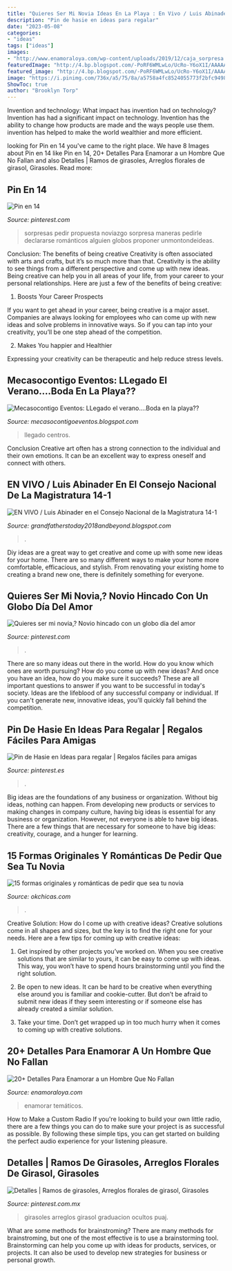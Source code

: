```yaml
---
title: "Quieres Ser Mi Novia Ideas En La Playa : En Vivo / Luis Abinader En El Consejo Nacional De La Magistratura 14-1"
description: "Pin de hasie en ideas para regalar"
date: "2023-05-08"
categories:
- "ideas"
tags: ["ideas"]
images:
- "http://www.enamoraloya.com/wp-content/uploads/2019/12/caja_sorpresa.jpg"
featuredImage: "http://4.bp.blogspot.com/-PoRF6WMLwLo/UcRo-Y6oX1I/AAAAAAAAARc/GcypxhkwOSk/s1600/monwedding.com.jpg"
featured_image: "http://4.bp.blogspot.com/-PoRF6WMLwLo/UcRo-Y6oX1I/AAAAAAAAARc/GcypxhkwOSk/s1600/monwedding.com.jpg"
image: "https://i.pinimg.com/736x/a5/75/8a/a5758a4fc8524055773f2bfc94980ca3.jpg"
ShowToc: true
author: "Brooklyn Torp"
---
```



Invention and technology: What impact has invention had on technology?
Invention has had a significant impact on technology. Invention has the ability to change how products are made and the ways people use them. invention has helped to make the world wealthier and more efficient.

	

		
looking for Pin en 14 you've came to the right place. We have 8 Images about Pin en 14 like Pin en 14, 20+ Detalles Para Enamorar a un Hombre Que No Fallan and also Detalles | Ramos de girasoles, Arreglos florales de girasol, Girasoles. Read more:
		
    
## Pin En 14

<img loading=lazy src="https://i.pinimg.com/736x/d3/ff/b2/d3ffb21abc34b43b3d5b5053948ea7e8.jpg" onerror="this.onerror=null;this.src='https://tse2.mm.bing.net/th?id=OIP.5brivjQPwMjNi_bkrtKroAAAAA&amp;pid=15.1';" alt="Pin en 14">

_Source: pinterest.com_

>sorpresas pedir propuesta noviazgo sorpresa maneras pedirle declararse románticos alguien globos proponer unmontondeideas. 

	

Conclusion: The benefits of being creative
Creativity is often associated with arts and crafts, but it’s so much more than that. Creativity is the ability to see things from a different perspective and come up with new ideas. Being creative can help you in all areas of your life, from your career to your personal relationships.
Here are just a few of the benefits of being creative:

1. Boosts Your Career Prospects

If you want to get ahead in your career, being creative is a major asset. Companies are always looking for employees who can come up with new ideas and solve problems in innovative ways. So if you can tap into your creativity, you’ll be one step ahead of the competition.

2. Makes You happier and Healthier

Expressing your creativity can be therapeutic and help reduce stress levels.

    
## Mecasocontigo Eventos: LLegado El Verano....Boda En La Playa??

<img loading=lazy src="http://4.bp.blogspot.com/-PoRF6WMLwLo/UcRo-Y6oX1I/AAAAAAAAARc/GcypxhkwOSk/s1600/monwedding.com.jpg" onerror="this.onerror=null;this.src='https://tse4.mm.bing.net/th?id=OIP.ZnJJFMofB-Zq3eWNXdHubAHaHa&amp;pid=15.1';" alt="Mecasocontigo Eventos: LLegado el verano....Boda en la playa??">

_Source: mecasocontigoeventos.blogspot.com_

>llegado centros. 

	

Conclusion
Creative art often has a strong connection to the individual and their own emotions. It can be an excellent way to express oneself and connect with others.

    
## EN VIVO / Luis Abinader En El Consejo Nacional De La Magistratura 14-1

<img loading=lazy src="https://lh3.googleusercontent.com/proxy/kFIFwTTGRIUPhfbxq5eqlaLmwbscBFdzK3HqK28bneBWr4H_-6AkHnb6b0DY4SLjG7s4JfNM4ZbThxQeLNiS_o3tUBI=w1200-h630-n-k-no-nu" onerror="this.onerror=null;this.src='https://tse1.mm.bing.net/th?id=OIP.uZNjjOrCMghFIV1yQXk2BAHaFj&amp;pid=15.1';" alt="EN VIVO / Luis Abinader en el Consejo Nacional de la Magistratura 14-1">

_Source: grandfatherstoday2018andbeyond.blogspot.com_

>. 

	

Diy ideas are a great way to get creative and come up with some new ideas for your home. There are so many different ways to make your home more comfortable, efficacious, and stylish. From renovating your existing home to creating a brand new one, there is definitely something for everyone.

    
## Quieres Ser Mi Novia,? Novio Hincado Con Un Globo Día Del Amor

<img loading=lazy src="https://i.pinimg.com/736x/a5/75/8a/a5758a4fc8524055773f2bfc94980ca3.jpg" onerror="this.onerror=null;this.src='https://tse3.mm.bing.net/th?id=OIP.wEvmWWi_DZBmpLgHLbMuLAHaLM&amp;pid=15.1';" alt="Quieres ser mi novia,? Novio hincado con un globo día del amor">

_Source: pinterest.com_

>. 

	

There are so many ideas out there in the world. How do you know which ones are worth pursuing? How do you come up with new ideas? And once you have an idea, how do you make sure it succeeds? These are all important questions to answer if you want to be successful in today's society. Ideas are the lifeblood of any successful company or individual. If you can't generate new, innovative ideas, you'll quickly fall behind the competition.

    
## Pin De Hasie En Ideas Para Regalar | Regalos Fáciles Para Amigas

<img loading=lazy src="https://i.pinimg.com/736x/38/b8/4e/38b84e3a73a3669e7a456c0e02b439f3.jpg" onerror="this.onerror=null;this.src='https://tse3.mm.bing.net/th?id=OIP.7PdPp3FS6DkoqQ_G5lUQIwHaJQ&amp;pid=15.1';" alt="Pin de Hasie en Ideas para regalar | Regalos fáciles para amigas">

_Source: pinterest.es_

>. 

	

Big ideas are the foundations of any business or organization. Without big ideas, nothing can happen. From developing new products or services to making changes in company culture, having big ideas is essential for any business or organization. However, not everyone is able to have big ideas. There are a few things that are necessary for someone to have big ideas: creativity, courage, and a hunger for learning.

    
## 15 Formas Originales Y Románticas De Pedir Que Sea Tu Novia

<img loading=lazy src="https://www.okchicas.com/wp-content/uploads/2016/05/2ACE4C9B00000578-0-image-a-7_1437754257399-1.jpg" onerror="this.onerror=null;this.src='https://tse2.mm.bing.net/th?id=OIP.4M5y8EWK8-DxDcfwxCPp-QHaHQ&amp;pid=15.1';" alt="15 formas originales y románticas de pedir que sea tu novia">

_Source: okchicas.com_

>. 

	

Creative Solution: How do I come up with creative ideas?
Creative solutions come in all shapes and sizes, but the key is to find the right one for your needs. Here are a few tips for coming up with creative ideas:
1. Get inspired by other projects you’ve worked on. When you see creative solutions that are similar to yours, it can be easy to come up with ideas. This way, you won’t have to spend hours brainstorming until you find the right solution.

2. Be open to new ideas. It can be hard to be creative when everything else around you is familiar and cookie-cutter. But don’t be afraid to submit new ideas if they seem interesting or if someone else has already created a similar solution.

3. Take your time. Don’t get wrapped up in too much hurry when it comes to coming up with creative solutions.

    
## 20+ Detalles Para Enamorar A Un Hombre Que No Fallan

<img loading=lazy src="http://www.enamoraloya.com/wp-content/uploads/2019/12/caja_sorpresa.jpg" onerror="this.onerror=null;this.src='https://tse1.mm.bing.net/th?id=OIP.SmxF_aqn2ZRwHkfuJ9kAfAAAAA&amp;pid=15.1';" alt="20+ Detalles Para Enamorar a un Hombre Que No Fallan">

_Source: enamoraloya.com_

>enamorar temáticos. 

	

How to Make a Custom Radio
If you're looking to build your own little radio, there are a few things you can do to make sure your project is as successful as possible. By following these simple tips, you can get started on building the perfect audio experience for your listening pleasure.

    
## Detalles | Ramos De Girasoles, Arreglos Florales De Girasol, Girasoles

<img loading=lazy src="https://i.pinimg.com/736x/09/32/9c/09329cca0bce038b5392200e9dced39e.jpg" onerror="this.onerror=null;this.src='https://tse1.mm.bing.net/th?id=OIP.RXOMb-WXZs9UVUluDHs1SwHaJ4&amp;pid=15.1';" alt="Detalles | Ramos de girasoles, Arreglos florales de girasol, Girasoles">

_Source: pinterest.com.mx_

>girasoles arreglos girasol graduacion ocultos puaj. 

	

What are some methods for brainstroming?
There are many methods for brainstroming, but one of the most effective is to use a brainstorming tool. Brainstorming can help you come up with ideas for products, services, or projects. It can also be used to develop new strategies for business or personal growth.

